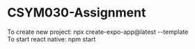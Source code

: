# CSYM030-Assignment
To create new project: npx create-expo-app@latest --template  
To start react native: npm start  
